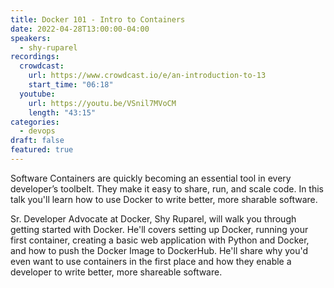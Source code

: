 ```yaml
---
title: Docker 101 - Intro to Containers
date: 2022-04-28T13:00:00-04:00
speakers:
  - shy-ruparel
recordings:
  crowdcast:
    url: https://www.crowdcast.io/e/an-introduction-to-13
    start_time: "06:18"
  youtube:
    url: https://youtu.be/VSnil7MVoCM
    length: "43:15"
categories:
  - devops
draft: false
featured: true
---
```


Software Containers are quickly becoming an essential tool in every developer’s toolbelt. They make it easy to share, run, and scale code. In this talk you'll learn how to use Docker to write better, more sharable software.

Sr. Developer Advocate at Docker, Shy Ruparel, will walk you through getting started with Docker. He'll covers setting up Docker, running your first container, creating a basic web application with Python and Docker, and how to push the Docker Image to DockerHub. He'll share why you'd even want to use containers in the first place and how they enable a developer to write better, more shareable software.
